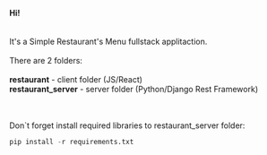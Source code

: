 **Hi!**
<br><br><br>
It's a Simple Restaurant's Menu fullstack applitaction.
<br><br>
There are 2 folders:<br><br>
<b>restaurant</b> - client folder (JS/React)<br>
<b>restaurant_server</b> - server folder (Python/Django Rest Framework)<br><br><br>

Don`t forget install required libraries to restaurant_server folder:<br>

```python 
pip install -r requirements.txt
```
